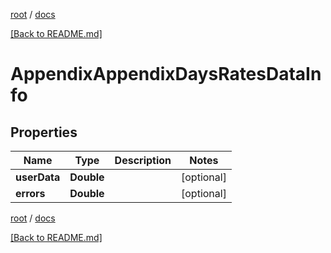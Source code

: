 [root](./../ "root") / [docs](./ "docs")

[[Back to README.md]](./../README.md "[Back to README.md]")

# AppendixAppendixDaysRatesDataInfo

## Properties

| Name | Type | Description | Notes |
|------------ | ------------- | ------------- | -------------|
|**userData** | **Double** |  |  [optional] |
|**errors** | **Double** |  |  [optional] |

[root](./../ "root") / [docs](./ "docs")

[[Back to README.md]](./../README.md "[Back to README.md]")